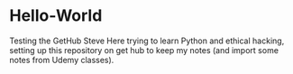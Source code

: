 # Hello-World
Testing the GetHub
Steve Here trying to learn Python and ethical hacking, setting up this repository on get hub to keep my notes (and import some notes from Udemy classes).
